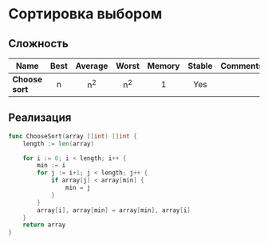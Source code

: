 # Сортировка выбором

## Сложность

| Name                  | Best            | Average             | Worst               | Memory    | Stable    | Comments  |
| --------------------- | :-------------: | :-----------------: | :-----------------: | :-------: | :-------: | :-------- |
| **Choose sort**       | n               | n<sup>2</sup>       | n<sup>2</sup>       | 1         | Yes       |           |

## Реализация

```go
func ChooseSort(array []int) []int {
    length := len(array)

    for i := 0; i < length; i++ {
        min := i
        for j := i+1; j < length; j++ {
            if array[j] < array[min] {
                min = j
            }
        }
        array[i], array[min] = array[min], array[i]
    }
    return array
}
```
